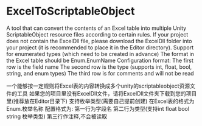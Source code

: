 # ExcelToScriptableObject
A tool that can convert the contents of an Excel table into multiple Unity ScriptableObject resource files according to certain rules.
If your project does not contain the ExcelDll file, please download the ExcelDll folder into your project (it is recommended to place it in the Editor directory).
Support for enumerated types (which need to be created in advance)
The format in the Excel table should be Enum.EnumName
Configuration format:
The first row is the field name
The second row is the type (supports int, float, bool, string, and enum types)
The third row is for comments and will not be read


一个能够按一定规则将Excel表的内容转换成多个unity的scriptableobject资源文件的工具
如果您的项目里没有ExcelDll文件，请将ExcelDll文件夹下载到您的项目里(推荐放在Editor目录下) 
支持枚举类型(需要自己提前创建)
在Excel表的格式为Enum.枚举名称
配置格式为:
第一行为字段名
第二行为类型(支持int float bool string 枚举类型)
第三行作注释,不会被读取
